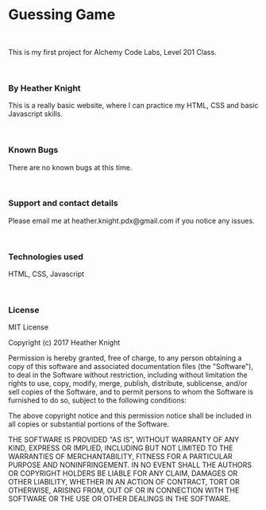 <h1>Guessing Game</h1>
<br>
<p>This is my first project for Alchemy Code Labs, Level 201 Class.</p>
<br>
<h3>By Heather Knight</h3>
<p>This is a really basic website, where I can practice my HTML, CSS and basic Javascript skills.</p>
<br>
<h3>Known Bugs</h3>
<p>There are no known bugs at this time.</p>
<br>
<h3>Support and contact details</h3>
<p>Please email me at heather.knight.pdx@gmail.com if you notice any issues.</p>
<br>
<h3>Technologies used</h3>
<p>HTML, CSS, Javascript</p>
<br>
<h3>License</h3>

<p>MIT License

Copyright (c) 2017 Heather Knight

Permission is hereby granted, free of charge, to any person obtaining a copy of this software and associated documentation files (the "Software"), to deal in the Software without restriction, including without limitation the rights to use, copy, modify, merge, publish, distribute, sublicense, and/or sell copies of the Software, and to permit persons to whom the Software is furnished to do so, subject to the following conditions:

The above copyright notice and this permission notice shall be included in all copies or substantial portions of the Software.

THE SOFTWARE IS PROVIDED "AS IS", WITHOUT WARRANTY OF ANY KIND, EXPRESS OR IMPLIED, INCLUDING BUT NOT LIMITED TO THE WARRANTIES OF MERCHANTABILITY, FITNESS FOR A PARTICULAR PURPOSE AND NONINFRINGEMENT. IN NO EVENT SHALL THE AUTHORS OR COPYRIGHT HOLDERS BE LIABLE FOR ANY CLAIM, DAMAGES OR OTHER LIABILITY, WHETHER IN AN ACTION OF CONTRACT, TORT OR OTHERWISE, ARISING FROM, OUT OF OR IN CONNECTION WITH THE SOFTWARE OR THE USE OR OTHER DEALINGS IN THE SOFTWARE.</p>

